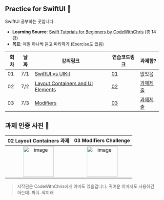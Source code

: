 ## Practice for SwiftUI 🧡
SwiftUI 공부하는 곳입니다.

- **Learning Source**: [Swift Tutorials for Beginners by CodeWithChris](https://youtube.com/playlist?list=PLMRqhzcHGw1Z-lZaaun3A3mV9PbEfHANI&si=f5SkIG1z4crQjNRd) (총 14강) 
- **목표**: 매일 하나씩 듣고 따라하기 (Exercise도 있음)

|회차|날짜|강의링크|연습코드링크|과제함?|
|--|--|--|--|--|
|01|7/1|[SwiftUI vs UIKit](https://youtu.be/R017vWz7FOY?si=iWkYapXCnJAhgVd5)|[01](https://github.com/sio2whocodes/Practice4SwiftUI/blob/main/Practice4SwiftUI/ContentView.swift)|없었음|
|02|7/2|[Layout Containers and UI Elements](https://youtu.be/rmTQcILJRcY?si=h-d1D61SYav4xRxr)|[02](https://github.com/sio2whocodes/Practice4SwiftUI/blob/main/Practice4SwiftUI/ContentView.swift)|[과제제출](https://github.com/sio2whocodes/Practice4SwiftUI/blob/main/Practice4SwiftUI/ExerciseOfLayoutContainer.swift)
|03|7/3|[Modifiers](https://youtu.be/MJP60XnN4us?si=YBiUpV7mxAIwNTAG)|[03](https://github.com/sio2whocodes/Practice4SwiftUI/blob/main/Practice4SwiftUI/Modifiers.swift)|[과제제출](https://github.com/sio2whocodes/Practice4SwiftUI/blob/main/Practice4SwiftUI/Challenge4Modifiers.swift)

## 과제 인증 사진 📱
|02 Layout Containers 과제|03 Modifiers Challenge|
|:--:|:--:|
|<img width="100" alt="image" src="https://github.com/sio2whocodes/Practice4SwiftUI/assets/41771874/81850cab-857d-472a-b16d-08dd46be859c" />|<img width="100" alt="image" src="https://github.com/sio2whocodes/Practice4SwiftUI/assets/41771874/c847894a-3963-40bb-9a09-d3f5b8c53862">|

> 저작권은 CodeWithChris에게 아마도 있을겁니다. 귀여운 이미지도 사용하긴 하는데..봐줘..막이래
